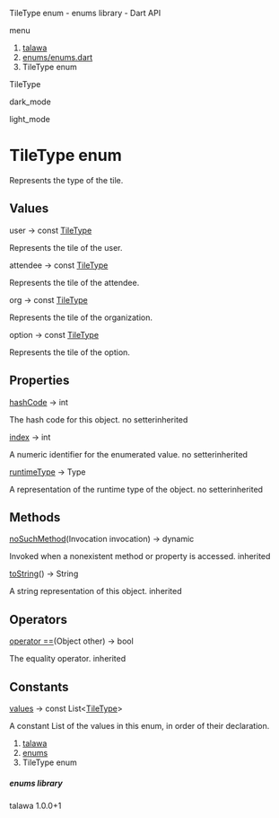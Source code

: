 




TileType enum - enums library - Dart API







menu

1. [talawa](../index.html)
2. [enums/enums.dart](../enums_enums/enums_enums-library.html)
3. TileType enum

TileType


dark\_mode

light\_mode




# TileType enum


Represents the type of the tile.


## Values

user
→ const [TileType](../enums_enums/TileType.html)

Represents the tile of the user.


attendee
→ const [TileType](../enums_enums/TileType.html)

Represents the tile of the attendee.


org
→ const [TileType](../enums_enums/TileType.html)

Represents the tile of the organization.


option
→ const [TileType](../enums_enums/TileType.html)

Represents the tile of the option.




## Properties

[hashCode](../enums_enums/TileType/hashCode.html)
→ int

The hash code for this object.
no setterinherited

[index](../enums_enums/TileType/index.html)
→ int

A numeric identifier for the enumerated value.
no setterinherited

[runtimeType](../enums_enums/TileType/runtimeType.html)
→ Type

A representation of the runtime type of the object.
no setterinherited



## Methods

[noSuchMethod](../enums_enums/TileType/noSuchMethod.html)(Invocation invocation)
→ dynamic


Invoked when a nonexistent method or property is accessed.
inherited

[toString](../enums_enums/TileType/toString.html)()
→ String


A string representation of this object.
inherited



## Operators

[operator ==](../enums_enums/TileType/operator_equals.html)(Object other)
→ bool


The equality operator.
inherited



## Constants

[values](../enums_enums/TileType/values-constant.html)
→ const List<[TileType](../enums_enums/TileType.html)>

A constant List of the values in this enum, in order of their declaration.




1. [talawa](../index.html)
2. [enums](../enums_enums/enums_enums-library.html)
3. TileType enum

##### enums library





talawa
1.0.0+1






